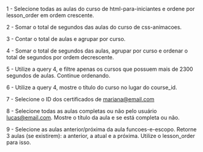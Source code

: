 1 - Selecione todas as aulas do curso de html-para-iniciantes e ordene por lesson_order em ordem crescente.

2 - Somar o total de segundos das aulas do curso de css-animacoes.

3 - Contar o total de aulas e agrupar por curso.

4 - Somar o total de segundos das aulas, agrupar por curso e ordenar o total de segundos por ordem decrescente.

5 - Utilize a query 4, e filtre apenas os cursos que possuem mais de 2300 segundos de aulas. Continue ordenando.

6 - Utilize a query 4, mostre o título do curso no lugar do course_id.

7 - Selecione o ID dos certificados de mariana@email.com

8 - Selecione todas as aulas completas ou não pelo usuário lucas@email.com. Mostre o título da aula e se está completa ou não.

9 - Selecione as aulas anterior/próxima da aula funcoes-e-escopo. Retorne 3 aulas (se existirem): a anterior, a atual e a próxima. Utilize o lesson_order para isso.
